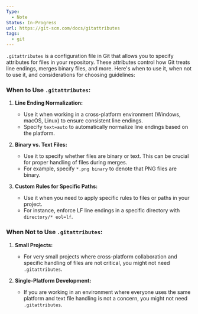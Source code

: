```yaml
---
Type:
  - Note
Status: In-Progress
url: https://git-scm.com/docs/gitattributes
tags:
  - git
---
```


`.gitattributes` is a configuration file in Git that allows you to specify attributes for files in your repository. These attributes control how Git treats line endings, merges binary files, and more. Here's when to use it, when not to use it, and considerations for choosing guidelines:

### When to Use `.gitattributes`:

1. **Line Ending Normalization:**
    
    - Use it when working in a cross-platform environment (Windows, macOS, Linux) to ensure consistent line endings.
    - Specify `text=auto` to automatically normalize line endings based on the platform.
2. **Binary vs. Text Files:**
    
    - Use it to specify whether files are binary or text. This can be crucial for proper handling of files during merges.
    - For example, specify `*.png binary` to denote that PNG files are binary.
3. **Custom Rules for Specific Paths:**
    
    - Use it when you need to apply specific rules to files or paths in your project.
    - For instance, enforce LF line endings in a specific directory with `directory/* eol=lf`.

### When Not to Use `.gitattributes`:

1. **Small Projects:**
    
    - For very small projects where cross-platform collaboration and specific handling of files are not critical, you might not need `.gitattributes`.
2. **Single-Platform Development:**
    
    - If you are working in an environment where everyone uses the same platform and text file handling is not a concern, you might not need `.gitattributes`.